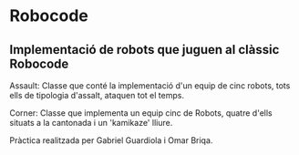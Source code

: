 # Robocode
## Implementació de robots que juguen al clàssic Robocode

Assault: Classe que conté la implementació d'un equip de cinc robots, tots ells de tipologia d'assalt, ataquen tot el temps.

Corner: Classe que implementa un equip cinc de Robots, quatre d'ells situats a la cantonada i un 'kamikaze' lliure.

Pràctica realitzada per Gabriel Guardiola i Omar Briqa.